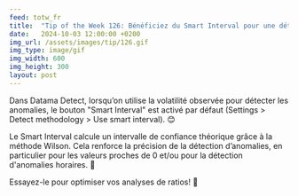 ```yaml
---
feed: totw_fr
title:  "Tip of the Week 126: Bénéficiez du Smart Interval pour une détection d’anomalies plus précise 📈"
date:   2024-10-03 12:00:00 +0200
img_url: /assets/images/tip/126.gif
img_type: image/gif
img_width: 600
img_height: 300
layout: post
---
```


Dans Datama Detect, lorsqu’on utilise la volatilité observée pour détecter les anomalies, le bouton "Smart Interval" est activé par défaut (Settings > Detect methodology > Use smart interval). 😊

Le Smart Interval calcule un intervalle de confiance théorique grâce à la méthode Wilson. Cela renforce la précision de la détection d’anomalies, en particulier pour les valeurs proches de 0 et/ou pour la détection d'anomalies horaires. 🧠  

Essayez-le pour optimiser vos analyses de ratios! 🎯

